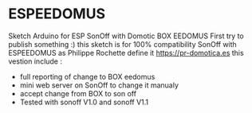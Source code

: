 # ESPEEDOMUS
Sketch Arduino for ESP SonOff with Domotic BOX EEDOMUS 
First try to publish something :)
this sketch is for 100% compatibility SonOff with ESPEEDOMUS as Philippe Rochette define it https://pr-domotica.es
this vestion include :
- full reporting of change to BOX eedomus
- mini web server on SonOff to change it manualy
- accept change from BOX to son off
- Tested with sonoff V1.0 and sonoff V1.1
